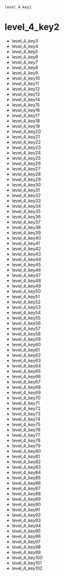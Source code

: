 ```ngMeta
level_4_key1
```
# level_4_key2
- level_4_key3
- level_4_key4
- level_4_key5
- level_4_key6
- level_4_key7
- level_4_key8
- level_4_key9
- level_4_key10
- level_4_key11
- level_4_key12
- level_4_key13
- level_4_key14
- level_4_key15
- level_4_key16
- level_4_key17
- level_4_key18
- level_4_key19
- level_4_key20
- level_4_key21
- level_4_key22
- level_4_key23
- level_4_key24
- level_4_key25
- level_4_key26
- level_4_key27
- level_4_key28
- level_4_key29
- level_4_key30
- level_4_key31
- level_4_key32
- level_4_key33
- level_4_key34
- level_4_key35
- level_4_key36
- level_4_key37
- level_4_key38
- level_4_key39
- level_4_key40
- level_4_key41
- level_4_key42
- level_4_key43
- level_4_key44
- level_4_key45
- level_4_key46
- level_4_key47
- level_4_key48
- level_4_key49
- level_4_key50
- level_4_key51
- level_4_key52
- level_4_key53
- level_4_key54
- level_4_key55
- level_4_key56
- level_4_key57
- level_4_key58
- level_4_key59
- level_4_key60
- level_4_key61
- level_4_key62
- level_4_key63
- level_4_key64
- level_4_key65
- level_4_key66
- level_4_key67
- level_4_key68
- level_4_key69
- level_4_key70
- level_4_key71
- level_4_key72
- level_4_key73
- level_4_key74
- level_4_key75
- level_4_key76
- level_4_key77
- level_4_key78
- level_4_key79
- level_4_key80
- level_4_key81
- level_4_key82
- level_4_key83
- level_4_key84
- level_4_key85
- level_4_key86
- level_4_key87
- level_4_key88
- level_4_key89
- level_4_key90
- level_4_key91
- level_4_key92
- level_4_key93
- level_4_key94
- level_4_key95
- level_4_key96
- level_4_key97
- level_4_key98
- level_4_key99
- level_4_key100
- level_4_key101
- level_4_key102
